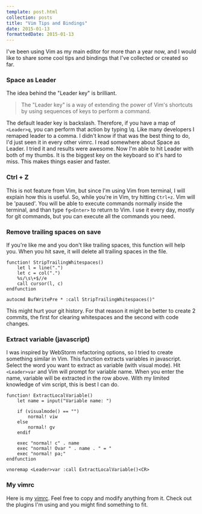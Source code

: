 ```yaml
---
template: post.html
collection: posts
title: "Vim Tips and Bindings"
date: 2015-01-13
formattedDate: 2015-01-13
---
```

I've been using Vim as my main editor for more than a year now, and I would like to share some cool tips and bindings that I've collected or created so far.

### Space as Leader
The idea behind the "Leader key" is brilliant.

> The "Leader key" is a way of extending the power of Vim's shortcuts by using sequences of keys to perform a command.

The default leader key is backslash. Therefore, if you have a map of `<Leader>q`, you can perform that action by typing \q. Like many developers I remaped leader to a comma. I didn't know if that was the best thing to do, I'd just seen it in every other vimrc. I read somewhere about Space as Leader. I tried it and results were awesome. Now I'm able to hit Leader with both of my thumbs. It is the biggest key on the keyboard so it's hard to miss. This makes things easier and faster.

### Ctrl + Z
This is not feature from Vim, but since I'm using Vim from terminal, I will explain how this is useful. So, while you're in Vim, try hitting `Ctrl+z`. Vim will be 'paused'. You will be able to execute commands normally inside the terminal, and than type `fg<Enter>` to return to Vim. I use it every day, mostly for git commands, but you can execute all the commands you need.

### Remove trailing spaces on save
If you're like me and you don't like trailing spaces, this function will help you. When you hit save, it will delete all trailing spaces in the file.

```vim
function! StripTrailingWhitespaces()
    let l = line(".")
    let c = col(".")
    %s/\s\+$//e
    call cursor(l, c)
endfunction

autocmd BufWritePre * :call StripTrailingWhitespaces()"
```

<p class="Note">This might hurt your git history. For that reason it might be better to create 2 commits, the first for clearing whitespaces and the second with code changes.</p>

### Extract variable (javascript)

I was inspired by WebStorm refactoring options, so I tried to create something similar in Vim. This function extracts variables in javascript. Select the word you want to extract as variable (with visual mode). Hit `<Leader>var` and Vim will prompt for variable name. When you enter the name, variable will be extracted in the row above. With my limited knowledge of vim script, this is best I can do.

```vim
function! ExtractLocalVariable()
    let name = input("Variable name: ")

    if (visualmode() == "")
        normal! viw
    else
        normal! gv
    endif

    exec "normal! c" . name
    exec "normal! Ovar " . name . " = "
    exec "normal! pa;"
endfunction

vnoremap <Leader>var :call ExtractLocalVariable()<CR>
```

### My vimrc
Here is my [vimrc](https://github.com/goschevski/dotfiles/blob/master/homefiles/vimrc). Feel free to copy and modify anything from it. Check out the plugins I'm using and you might find something to fit.
